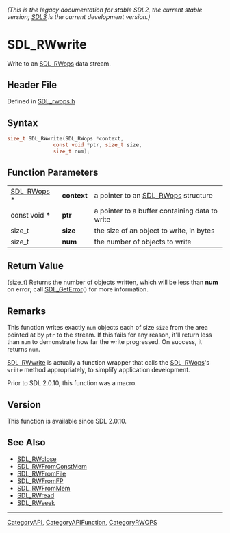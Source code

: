 ###### (This is the legacy documentation for stable SDL2, the current stable version; [SDL3](https://wiki.libsdl.org/SDL3/) is the current development version.)
# SDL_RWwrite

Write to an [SDL_RWops](SDL_RWops) data stream.

## Header File

Defined in [SDL_rwops.h](https://github.com/libsdl-org/SDL/blob/SDL2/include/SDL_rwops.h)

## Syntax

```c
size_t SDL_RWwrite(SDL_RWops *context,
               const void *ptr, size_t size,
               size_t num);
```

## Function Parameters

|                          |             |                                                  |
| ------------------------ | ----------- | ------------------------------------------------ |
| [SDL_RWops](SDL_RWops) * | **context** | a pointer to an [SDL_RWops](SDL_RWops) structure |
| const void *             | **ptr**     | a pointer to a buffer containing data to write   |
| size_t                   | **size**    | the size of an object to write, in bytes         |
| size_t                   | **num**     | the number of objects to write                   |

## Return Value

(size_t) Returns the number of objects written, which will be less than
**num** on error; call [SDL_GetError](SDL_GetError)() for more information.

## Remarks

This function writes exactly `num` objects each of size `size` from the
area pointed at by `ptr` to the stream. If this fails for any reason, it'll
return less than `num` to demonstrate how far the write progressed. On
success, it returns `num`.

[SDL_RWwrite](SDL_RWwrite) is actually a function wrapper that calls the
[SDL_RWops](SDL_RWops)'s `write` method appropriately, to simplify
application development.

Prior to SDL 2.0.10, this function was a macro.

## Version

This function is available since SDL 2.0.10.

## See Also

- [SDL_RWclose](SDL_RWclose)
- [SDL_RWFromConstMem](SDL_RWFromConstMem)
- [SDL_RWFromFile](SDL_RWFromFile)
- [SDL_RWFromFP](SDL_RWFromFP)
- [SDL_RWFromMem](SDL_RWFromMem)
- [SDL_RWread](SDL_RWread)
- [SDL_RWseek](SDL_RWseek)

----
[CategoryAPI](CategoryAPI), [CategoryAPIFunction](CategoryAPIFunction), [CategoryRWOPS](CategoryRWOPS)

